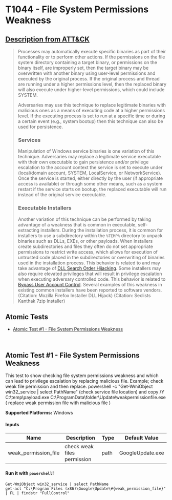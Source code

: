 # T1044 - File System Permissions Weakness
## [Description from ATT&CK](https://attack.mitre.org/wiki/Technique/T1044)
<blockquote>Processes may automatically execute specific binaries as part of their functionality or to perform other actions. If the permissions on the file system directory containing a target binary, or permissions on the binary itself, are improperly set, then the target binary may be overwritten with another binary using user-level permissions and executed by the original process. If the original process and thread are running under a higher permissions level, then the replaced binary will also execute under higher-level permissions, which could include SYSTEM.

Adversaries may use this technique to replace legitimate binaries with malicious ones as a means of executing code at a higher permissions level. If the executing process is set to run at a specific time or during a certain event (e.g., system bootup) then this technique can also be used for persistence.

### Services

Manipulation of Windows service binaries is one variation of this technique. Adversaries may replace a legitimate service executable with their own executable to gain persistence and/or privilege escalation to the account context the service is set to execute under (local/domain account, SYSTEM, LocalService, or NetworkService). Once the service is started, either directly by the user (if appropriate access is available) or through some other means, such as a system restart if the service starts on bootup, the replaced executable will run instead of the original service executable.

### Executable Installers

Another variation of this technique can be performed by taking advantage of a weakness that is common in executable, self-extracting installers. During the installation process, it is common for installers to use a subdirectory within the <code>%TEMP%</code> directory to unpack binaries such as DLLs, EXEs, or other payloads. When installers create subdirectories and files they often do not set appropriate permissions to restrict write access, which allows for execution of untrusted code placed in the subdirectories or overwriting of binaries used in the installation process. This behavior is related to and may take advantage of [DLL Search Order Hijacking](https://attack.mitre.org/techniques/T1038). Some installers may also require elevated privileges that will result in privilege escalation when executing adversary controlled code. This behavior is related to [Bypass User Account Control](https://attack.mitre.org/techniques/T1088). Several examples of this weakness in existing common installers have been reported to software vendors. (Citation: Mozilla Firefox Installer DLL Hijack) (Citation: Seclists Kanthak 7zip Installer)</blockquote>

## Atomic Tests

- [Atomic Test #1 - File System Permissions Weakness](#atomic-test-1---file-system-permissions-weakness)


<br/>

## Atomic Test #1 - File System Permissions Weakness
This test to show checking file system permissions weakness and which can lead to privilege escalation by replacing malicious file. Example; check weak file permission and then replace.
powershell -c "Get-WmiObject win32_service | select PathName"   (check service file location) and 
copy /Y C:\temp\payload.exe C:\ProgramData\folder\Update\weakpermissionfile.exe   ( replace weak permission file with malicious file )

**Supported Platforms:** Windows


#### Inputs
| Name | Description | Type | Default Value | 
|------|-------------|------|---------------|
| weak_permission_file | check weak files permission | path | GoogleUpdate.exe|


#### Run it with `powershell`! 
```
Get-WmiObject win32_service | select PathName
get-acl "C:\Program Files (x86)\Google\Update\#{weak_permission_file}" | FL | findstr "FullControl"
```



<br/>
